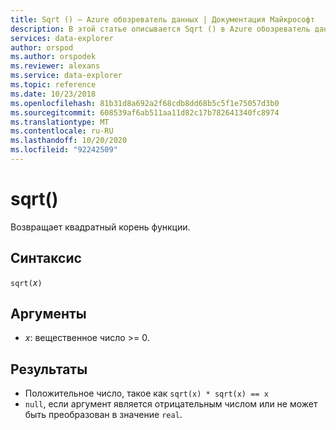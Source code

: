 ```yaml
---
title: Sqrt () — Azure обозреватель данных | Документация Майкрософт
description: В этой статье описывается Sqrt () в Azure обозреватель данных.
services: data-explorer
author: orspod
ms.author: orspodek
ms.reviewer: alexans
ms.service: data-explorer
ms.topic: reference
ms.date: 10/23/2018
ms.openlocfilehash: 81b31d8a692a2f68cdb8dd68b5c5f1e75057d3b0
ms.sourcegitcommit: 608539af6ab511aa11d82c17b782641340fc8974
ms.translationtype: MT
ms.contentlocale: ru-RU
ms.lasthandoff: 10/20/2020
ms.locfileid: "92242509"
---
```

# <a name="sqrt"></a>sqrt()

Возвращает квадратный корень функции.  

## <a name="syntax"></a>Синтаксис

`sqrt(`*x*`)`

## <a name="arguments"></a>Аргументы

* *x*: вещественное число >= 0.

## <a name="returns"></a>Результаты

* Положительное число, такое как `sqrt(x) * sqrt(x) == x`
* `null`, если аргумент является отрицательным числом или не может быть преобразован в значение `real`. 